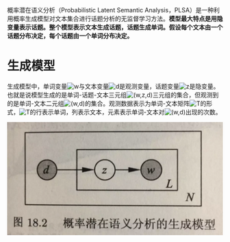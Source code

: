 概率潜在语义分析（Probabilistic Latent Semantic Analysis，PLSA）是一种利用概率生成模型对文本集合进行话题分析的无监督学习方法。**模型最大特点是用隐变量表示话题。整个模型表示文本生成话题，话题生成单词。假设每个文本由一个话题分布决定，每个话题由一个单词分布决定。**

# 生成模型



生成模型中，单词变量![w](https://math.jianshu.com/math?formula=w)与文本变量![d](https://math.jianshu.com/math?formula=d)是观测变量，话题变量![z](https://math.jianshu.com/math?formula=z)是隐变量。也就是说模型生成的是单词-话题-文本三元组![(w,z,d)](https://math.jianshu.com/math?formula=(w%2Cz%2Cd))三元组的集合，但观测到的是单词-文本二元组![(w,d)](https://math.jianshu.com/math?formula=(w%2Cd))的集合。观测数据表示为单词-文本矩阵![T](https://math.jianshu.com/math?formula=T)的形式，![T](https://math.jianshu.com/math?formula=T)的行表示单词，列表示文本，元素表示单词-文本对![(w,d)](https://math.jianshu.com/math?formula=(w%2Cd))出现的次数。

![PLSA](../img/ML/PLSA1.png)

